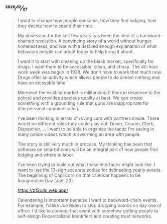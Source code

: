 ## 2020⁄12⁄27

> I want to change how people consume, how they find lodging, how they decide how to spend their time.
>
> My obsession for the last few years has been the idea of a backward-chained revolution. A convincing story of a world without hunger, homelessness, and war with a detailed enough explanation of what behaviors people can adopt today to help bring it about.
>
> I want it to start with cleaning up the black market, specifically for drugs. I want them to be accessible, clean, and cheap. The 40-hour work week was begun in 1938. We don't have to work that much now. Drugs offer an activity which allows people to do almost nothing and have an enjoyable time.
>
> Moreover the existing market is militarizing (I think in response to the police) and provides specious quality at best. We can create something with a grounding rule that guns are inappropriate for interpersonal communication.
>
> I've been thinking in terms of roving cars with partners inside. There would be different roles they could play out: Driver, Courier, Clerk, Dispatcher, … I want to be able to organize the tactic I'm seeing in many police videos which is swarming an area with people.
>
> The story is still very much in process. My thinking has been that software on smartphones will be an integral part of how people find lodging and where to labor.
>
> I've been trying to build out what these interfaces might look like. I want to use the 13-sign accurate zodiac for delineating yearly events. The beginning of Capricorn on that calendar happens to be Inauguration Day (Jan. 20).
>
> https://z13cdn.web.app/
>
> Calendaring is important because I want to backward-chain events. For example, I'd like Joe Biden to stop dropping bombs on day one of office. I'd like to connect that event with somehow getting people to self-assign Decentralized Identifiers and creating trust networks.
